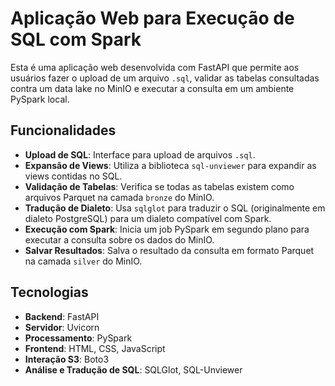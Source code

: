 # Aplicação Web para Execução de SQL com Spark

Esta é uma aplicação web desenvolvida com FastAPI que permite aos usuários fazer o upload de um arquivo `.sql`, validar as tabelas consultadas contra um data lake no MinIO e executar a consulta em um ambiente PySpark local.

## Funcionalidades

- **Upload de SQL**: Interface para upload de arquivos `.sql`.
- **Expansão de Views**: Utiliza a biblioteca `sql-unviewer` para expandir as views contidas no SQL.
- **Validação de Tabelas**: Verifica se todas as tabelas existem como arquivos Parquet na camada `bronze` do MinIO.
- **Tradução de Dialeto**: Usa `sqlglot` para traduzir o SQL (originalmente em dialeto PostgreSQL) para um dialeto compatível com Spark.
- **Execução com Spark**: Inicia um job PySpark em segundo plano para executar a consulta sobre os dados do MinIO.
- **Salvar Resultados**: Salva o resultado da consulta em formato Parquet na camada `silver` do MinIO.

## Tecnologias

- **Backend**: FastAPI
- **Servidor**: Uvicorn
- **Processamento**: PySpark
- **Frontend**: HTML, CSS, JavaScript
- **Interação S3**: Boto3
- **Análise e Tradução de SQL**: SQLGlot, SQL-Unviewer

